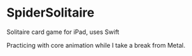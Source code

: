 # SpiderSolitaire
Solitaire card game for iPad, uses Swift

Practicing with core animation while I take a break from Metal.
